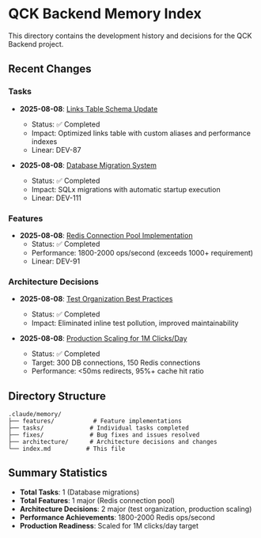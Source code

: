 # QCK Backend Memory Index

This directory contains the development history and decisions for the QCK Backend project.

## Recent Changes

### Tasks
- **2025-08-08**: [Links Table Schema Update](tasks/2025-08-08-links-table-schema.md)
  - Status: ✅ Completed
  - Impact: Optimized links table with custom aliases and performance indexes
  - Linear: DEV-87

- **2025-08-08**: [Database Migration System](tasks/2025-08-08-database-migration-system.md)
  - Status: ✅ Completed
  - Impact: SQLx migrations with automatic startup execution
  - Linear: DEV-111

### Features
- **2025-08-08**: [Redis Connection Pool Implementation](features/2025-08-08-redis-connection-pool.md)
  - Status: ✅ Completed
  - Performance: 1800-2000 ops/second (exceeds 1000+ requirement)
  - Linear: DEV-91

### Architecture Decisions
- **2025-08-08**: [Test Organization Best Practices](architecture/2025-08-08-test-organization-best-practices.md)
  - Status: ✅ Completed  
  - Impact: Eliminated inline test pollution, improved maintainability

- **2025-08-08**: [Production Scaling for 1M Clicks/Day](architecture/2025-08-08-production-scaling-1m-clicks.md)
  - Status: ✅ Completed
  - Target: 300 DB connections, 150 Redis connections
  - Performance: <50ms redirects, 95%+ cache hit ratio

## Directory Structure
```
.claude/memory/
├── features/           # Feature implementations
├── tasks/             # Individual tasks completed  
├── fixes/             # Bug fixes and issues resolved
├── architecture/      # Architecture decisions and changes
└── index.md          # This file
```

## Summary Statistics
- **Total Tasks**: 1 (Database migrations)
- **Total Features**: 1 major (Redis connection pool)
- **Architecture Decisions**: 2 major (test organization, production scaling)
- **Performance Achievements**: 1800-2000 Redis ops/second
- **Production Readiness**: Scaled for 1M clicks/day target